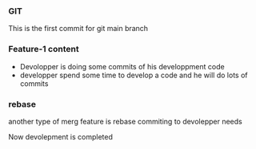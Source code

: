 ### GIT

This is the first commit for git main branch

### Feature-1 content

* Devolopper is doing some commits of his developpment code
* developper spend some time to develop a code and he will do lots of commits

### rebase

another type of merg feature is rebase
commiting to devolepper needs

Now devolepment is completed